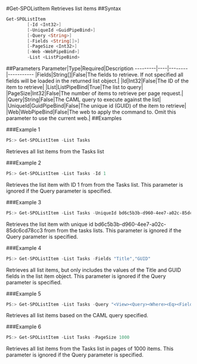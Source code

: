 #Get-SPOListItem
Retrieves list items
##Syntax
```powershell
Get-SPOListItem
        [-Id <Int32>]
        [-UniqueId <GuidPipeBind>]
        [-Query <String>]
        [-Fields <String[]>]
        [-PageSize <Int32>]
        [-Web <WebPipeBind>]
        -List <ListPipeBind>
```


##Parameters
Parameter|Type|Required|Description
---------|----|--------|-----------
|Fields|String[]|False|The fields to retrieve. If not specified all fields will be loaded in the returned list object.|
|Id|Int32|False|The ID of the item to retrieve|
|List|ListPipeBind|True|The list to query|
|PageSize|Int32|False|The number of items to retrieve per page request.|
|Query|String|False|The CAML query to execute against the list|
|UniqueId|GuidPipeBind|False|The unique id (GUID) of the item to retrieve|
|Web|WebPipeBind|False|The web to apply the command to. Omit this parameter to use the current web.|
##Examples

###Example 1
```powershell
PS:> Get-SPOListItem -List Tasks
```
Retrieves all list items from the Tasks list

###Example 2
```powershell
PS:> Get-SPOListItem -List Tasks -Id 1
```
Retrieves the list item with ID 1 from from the Tasks list. This parameter is ignored if the Query parameter is specified.

###Example 3
```powershell
PS:> Get-SPOListItem -List Tasks -UniqueId bd6c5b3b-d960-4ee7-a02c-85dc6cd78cc3
```
Retrieves the list item with unique id bd6c5b3b-d960-4ee7-a02c-85dc6cd78cc3 from from the tasks lists. This parameter is ignored if the Query parameter is specified.

###Example 4
```powershell
PS:> Get-SPOListItem -List Tasks -Fields "Title","GUID"
```
Retrieves all list items, but only includes the values of the Title and GUID fields in the list item object. This parameter is ignored if the Query parameter is specified.

###Example 5
```powershell
PS:> Get-SPOListItem -List Tasks -Query "<View><Query><Where><Eq><FieldRef Name='GUID'/><Value Type='Guid'>bd6c5b3b-d960-4ee7-a02c-85dc6cd78cc3</Value></Eq></Where></Query></View>"
```
Retrieves all list items based on the CAML query specified.

###Example 6
```powershell
PS:> Get-SPOListItem -List Tasks -PageSize 1000
```
Retrieves all list items from the Tasks list in pages of 1000 items. This parameter is ignored if the Query parameter is specified.
